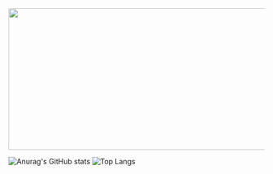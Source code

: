 <img src="https://cdn.discordapp.com/attachments/1011679390570127470/1047086548660801536/avatar_banner_wide.gif" data-canonical-src="https://cdn.discordapp.com/attachments/1011679390570127470/1047086548660801536/avatar_banner_wide.gif" width="1024" height="280" />


![Anurag's GitHub stats](https://github-readme-stats.vercel.app/api?username=iamDvz&count_private=true&show_icons=true&bg_color=-45,d98e68,ffb987&title_color=000000&text_color=a60d7d&icon_color=000000&border_color=000000&border_radius=9)
![Top Langs](https://github-readme-stats.vercel.app/api/top-langs/?username=iamDvz&count_private=true&layout=compact&bg_color=-45,d98e68,ffb987&title_color=000000&text_color=a60d7d&icon_color=000000&border_color=000000&border_radius=9)
